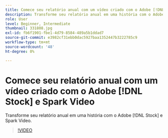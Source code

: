 ```yaml
---
title: Comece seu relatório anual com um vídeo criado com o Adobe [!DNL Stock] e Spark Video
description: Transforme seu relatório anual em uma história com o Adobe [!DNL Stock] e Spark Video
role: User
level: Beginner, Intermediate
thumbnail: 331808.jpg
exl-id: fb6f1901-fbe1-4d79-8584-489a5b1ddad7
source-git-commit: e3982cf31ebb0dac5927baa1352447b3222785c9
workflow-type: tm+mt
source-wordcount: '48'
ht-degree: 0%

---
```


# Comece seu relatório anual com um vídeo criado com o Adobe [!DNL Stock] e Spark Video

Transforme seu relatório anual em uma história com o Adobe [!DNL Stock] e Spark Video.

>[!VIDEO](https://video.tv.adobe.com/v/331808?hidetitle=true)
